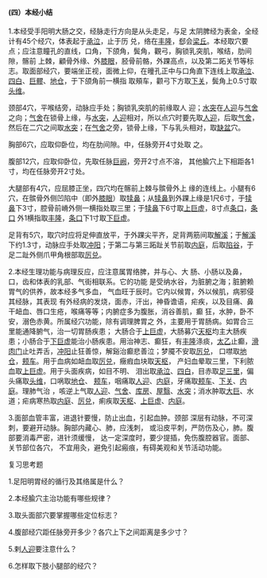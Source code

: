 #### (四）本经小结

1.本经受手阳明大肠之交，经脉走行方向是从头走足，与足 太阴脾经为表金，全经计有45个经穴，体表起于[承泣](https://www.gmzyjc.com/read/zjs/zjs3.1.1-3-0.1.3.3.1.md)，止于历 兑，络在[丰隆](https://www.gmzyjc.com/read/zjs/zjs3.1.1-3-0.1.3.3.40.md)，郄会[梁丘](https://www.gmzyjc.com/read/zjs/zjs3.1.1-3-0.1.3.3.34.md)。本经取穴要点；应注意瞳孔的直线，口角，下颌角，鬓角，觀弓，胸锁乳突肌，喉结，肋间隙，髂前 上棘，顧骨外缘、外[膝眼](https://www.gmzyjc.com/read/zjs/zjs3.4-0.1.4.10.0.md)，胫骨前骼，外踝高点，以及第二跖关节等标志。取面部经穴，要端坐正视，面微上仰，在曈孔正中与口角直下连线上取[承泣](https://www.gmzyjc.com/read/zjs/zjs3.1.1-3-0.1.3.3.1.md)、[四白](https://www.gmzyjc.com/read/zjs/zjs3.1.1-3-0.1.3.3.2.md)、[巨髎](https://www.gmzyjc.com/read/zjs/zjs3.1.1-3-0.1.3.3.3.md)、[地仓](https://www.gmzyjc.com/read/zjs/zjs3.1.1-3-0.1.3.3.4.md)，于下颌角前一横指 取頰车，颧弓下方取[下关](https://www.gmzyjc.com/read/zjs/zjs3.1.1-3-0.1.3.3.7.md)，鬓角上0.5寸取[头维](https://www.gmzyjc.com/read/zjs/zjs3.1.1-3-0.1.3.3.8.md)。

颈部4穴，平喉结旁，动脉应手处；胸锁乳突肌的前缘取人 迎；[水突](https://www.gmzyjc.com/read/zjs/zjs3.1.1-3-0.1.3.3.10.md)在[人迎](https://www.gmzyjc.com/read/zjs/zjs3.1.1-3-0.1.3.3.9.md)与[气舍](https://www.gmzyjc.com/read/zjs/zjs3.1.1-3-0.1.3.3.11.md)之向；[气舍](https://www.gmzyjc.com/read/zjs/zjs3.1.1-3-0.1.3.3.11.md)在锁骨上缘，与[水突](https://www.gmzyjc.com/read/zjs/zjs3.1.1-3-0.1.3.3.10.md)，[人迎](https://www.gmzyjc.com/read/zjs/zjs3.1.1-3-0.1.3.3.9.md)相对，所以点穴时要先取[人迎](https://www.gmzyjc.com/read/zjs/zjs3.1.1-3-0.1.3.3.9.md)，后取[气舍](https://www.gmzyjc.com/read/zjs/zjs3.1.1-3-0.1.3.3.11.md)，然后在二穴之间取[水突](https://www.gmzyjc.com/read/zjs/zjs3.1.1-3-0.1.3.3.10.md)；在[气舍](https://www.gmzyjc.com/read/zjs/zjs3.1.1-3-0.1.3.3.11.md)之旁，锁骨上缘，下与乳头相对，取[缺盆](https://www.gmzyjc.com/read/zjs/zjs3.1.1-3-0.1.3.3.12.md)穴。

胸部6穴，应取仰卧位，均在肋间隙。中，任脉旁开4寸处取 之。

腹部12穴，应取仰卧位，先取任脉[巨阙](https://www.gmzyjc.com/read/zjs/zjs3.2.1-0.1.1.3.13.md)，旁开2寸点不溶， 其他腧穴上下相距各1寸，均在任脉旁开2寸处。

大腿部有4穴，应屈膝正坐，四穴均在髂前上棘与髌骨外上 缘的连线上。小腿有6穴，在髌骨外侧凹陷中（即外[膝眼](https://www.gmzyjc.com/read/zjs/zjs3.4-0.1.4.10.0.md)）取[犊鼻](https://www.gmzyjc.com/read/zjs/zjs3.1.1-3-0.1.3.3.35.md)；从[犊鼻](https://www.gmzyjc.com/read/zjs/zjs3.1.1-3-0.1.3.3.35.md)到外踝上缘是1尺6寸，于[犊鼻](https://www.gmzyjc.com/read/zjs/zjs3.1.1-3-0.1.3.3.35.md)下3寸，腔骨前嵴外侧一横指处取三里；于[犊鼻](https://www.gmzyjc.com/read/zjs/zjs3.1.1-3-0.1.3.3.35.md)下6寸取[上巨虚](https://www.gmzyjc.com/read/zjs/zjs3.1.1-3-0.1.3.3.37.md)，8寸点[条口](https://www.gmzyjc.com/read/zjs/zjs3.1.1-3-0.1.3.3.38.md)，[条口](https://www.gmzyjc.com/read/zjs/zjs3.1.1-3-0.1.3.3.38.md) 外1横指取[丰隆](https://www.gmzyjc.com/read/zjs/zjs3.1.1-3-0.1.3.3.40.md)，[条口](https://www.gmzyjc.com/read/zjs/zjs3.1.1-3-0.1.3.3.38.md)下1寸取[下巨虚](https://www.gmzyjc.com/read/zjs/zjs3.1.1-3-0.1.3.3.39.md)。

足背有5穴，取穴时应将足伸直放平，于外踝尖平齐，足背两筋间取[解溪](https://www.gmzyjc.com/read/zjs/zjs3.1.1-3-0.1.3.3.41.md)；于[解溪](https://www.gmzyjc.com/read/zjs/zjs3.1.1-3-0.1.3.3.41.md)下约1.3寸，动脉应手处取[冲阳](https://www.gmzyjc.com/read/zjs/zjs3.1.1-3-0.1.3.3.42.md)；于第二与第三跖趾关节前取[内庭](https://www.gmzyjc.com/read/zjs/zjs3.1.1-3-0.1.3.3.44.md)，后取[陷谷](https://www.gmzyjc.com/read/zjs/zjs3.1.1-3-0.1.3.3.43.md)，于足二趾外侧爪甲角根部取[厉兑](https://www.gmzyjc.com/read/zjs/zjs3.1.1-3-0.1.3.3.45.md)。

2.本经生理功能与病理反应，应注意属胃络脾，并与心、大 肠、小肠以及鼻，口，齿和体表的乳部、气街相联系。它的功能 是受纳水谷，为脏腑之海；脏腑赖胃气的供养，故本经多气多血， 气血旺于辰时。它内以候胃，外以候肌，病邪侵其经脉，其表现 有外经病的发烧，面赤，汗出，神昏谵语，疟疾，以及目痛、鼻 干衄血、唇口生疮，喉痛等等；内腑症多为腹胀，消谷善肌，癫 狂，水肿，卧不安，溺色赤黄。所属经穴功能，除有调理脾胃之 外，主要用于胃肠病。如胃合三里能通降腑气，治一切胃肠疾患； 大肠合于[上巨虚](https://www.gmzyjc.com/read/zjs/zjs3.1.1-3-0.1.3.3.37.md)，大肠募穴[天枢](https://www.gmzyjc.com/read/zjs/zjs3.1.1-3-0.1.3.3.25.md)均主大肠疾患；小肠合于[下巨虚](https://www.gmzyjc.com/read/zjs/zjs3.1.1-3-0.1.3.3.39.md)能治小肠疾患。用治神志、癫狂，有[丰隆](https://www.gmzyjc.com/read/zjs/zjs3.1.1-3-0.1.3.3.40.md)涤痰，[太乙](https://www.gmzyjc.com/read/zjs/zjs3.1.1-3-0.1.3.3.23.md)止癫，[滑肉门](https://www.gmzyjc.com/read/zjs/zjs3.1.1-3-0.1.3.3.24.md)止吐弄舌，[冲阳](https://www.gmzyjc.com/read/zjs/zjs3.1.1-3-0.1.3.3.42.md)止狂善惊，解谿治癫悲善泣；梦魇不安取[厉兑](https://www.gmzyjc.com/read/zjs/zjs3.1.1-3-0.1.3.3.45.md)， 口噤取[地仓](https://www.gmzyjc.com/read/zjs/zjs3.1.1-3-0.1.3.3.4.md)，[颊车](https://www.gmzyjc.com/read/zjs/zjs3.1.1-3-0.1.3.3.6.md)。用于血病如衄血取[厉兑](https://www.gmzyjc.com/read/zjs/zjs3.1.1-3-0.1.3.3.45.md)，癥瘕血块取[天枢](https://www.gmzyjc.com/read/zjs/zjs3.1.1-3-0.1.3.3.25.md)， 产妇血晕取三里，下利脓血取[上巨虚](https://www.gmzyjc.com/read/zjs/zjs3.1.1-3-0.1.3.3.37.md)。用于头面疾病，如目不明、 泪出取[承泣](https://www.gmzyjc.com/read/zjs/zjs3.1.1-3-0.1.3.3.1.md)、[四白](https://www.gmzyjc.com/read/zjs/zjs3.1.1-3-0.1.3.3.2.md)，目赤取[足三里](https://www.gmzyjc.com/read/zjs/zjs3.1.1-3-0.1.3.3.36.md)，偏头痛取[头维](https://www.gmzyjc.com/read/zjs/zjs3.1.1-3-0.1.3.3.8.md)，口㖞取[地仓](https://www.gmzyjc.com/read/zjs/zjs3.1.1-3-0.1.3.3.4.md)、 [颊车](https://www.gmzyjc.com/read/zjs/zjs3.1.1-3-0.1.3.3.6.md)，咽痛取[人迎](https://www.gmzyjc.com/read/zjs/zjs3.1.1-3-0.1.3.3.9.md)、[内庭](https://www.gmzyjc.com/read/zjs/zjs3.1.1-3-0.1.3.3.44.md)，牙痛取[颊车](https://www.gmzyjc.com/read/zjs/zjs3.1.1-3-0.1.3.3.6.md)、[下关](https://www.gmzyjc.com/read/zjs/zjs3.1.1-3-0.1.3.3.7.md)、[内庭](https://www.gmzyjc.com/read/zjs/zjs3.1.1-3-0.1.3.3.44.md)。理肺气治 ，咳逆上气取[人迎](https://www.gmzyjc.com/read/zjs/zjs3.1.1-3-0.1.3.3.9.md)、[气舍](https://www.gmzyjc.com/read/zjs/zjs3.1.1-3-0.1.3.3.11.md)、[库房](https://www.gmzyjc.com/read/zjs/zjs3.1.1-3-0.1.3.3.14.md)、[屋翳](https://www.gmzyjc.com/read/zjs/zjs3.1.1-3-0.1.3.3.15.md)、[水突](https://www.gmzyjc.com/read/zjs/zjs3.1.1-3-0.1.3.3.10.md)；消水肿取[大巨](https://www.gmzyjc.com/read/zjs/zjs3.1.1-3-0.1.3.3.27.md)、水 道；疟病寒热取[内庭](https://www.gmzyjc.com/read/zjs/zjs3.1.1-3-0.1.3.3.44.md)、[厉兑](https://www.gmzyjc.com/read/zjs/zjs3.1.1-3-0.1.3.3.45.md)，痢疾取[天枢](https://www.gmzyjc.com/read/zjs/zjs3.1.1-3-0.1.3.3.25.md)、[上巨虚](https://www.gmzyjc.com/read/zjs/zjs3.1.1-3-0.1.3.3.37.md)、[内庭](https://www.gmzyjc.com/read/zjs/zjs3.1.1-3-0.1.3.3.44.md)。

3.面部血管丰富，进退针要慢，防止出血，引起血肿。颈部 深层有动脉，不可深刺，要避开动脉。胸部内藏心、肺，应浅刺， 或沿皮平刺，严防伤及心，肺。腹部要消毒严密，进针须缓慢， 达一定深度时，要少提插，免伤腹腔器官。面部、关节部位各穴， 不宜用灸，避免引起瘢痕，有碍美观和关节活动功能。

复习思考题

1.足阳明胃经的循行及其络属是什么？

 2.本经腧穴主治功能有哪些规律？   

3.取头面部穴要掌握哪些定位标志？  

4.腹部经穴距任脉旁开多少？各穴上下之间距离是多少寸？

5.剌[人迎](https://www.gmzyjc.com/read/zjs/zjs3.1.1-3-0.1.3.3.9.md)要注意什么？

6.怎样取下肢小腿部的经穴？



 

 

 

 
